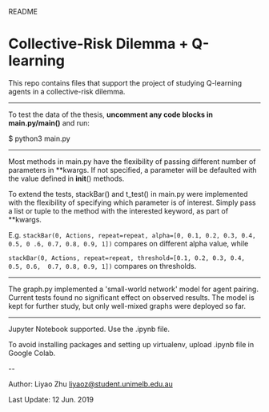 README
# Collective-Risk Dilemma + Q-learning
This repo contains files that support the project of studying Q-learning agents
in a collective-risk dilemma.

---

To test the data of the thesis, **uncomment any code blocks in main.py/main()**
 and run:

$ python3 main.py

---

Most methods in main.py have the flexibility of passing different number of 
parameters in **kwargs. If not specified, a parameter will be defaulted with 
the value defined in __init__() methods.

To extend the tests, stackBar() and t_test() in main.py were implemented 
with the flexibility of specifying which parameter is of interest. 
Simply pass a list or tuple to the method with the interested keyword, as 
part of **kwargs.

E.g. `stackBar(0, Actions, repeat=repeat, alpha=[0, 0.1, 0.2, 0.3, 0.4, 0.5, 0
.6, 0.7, 0.8, 0.9, 1])`
compares on different alpha value, while

`stackBar(0, Actions, repeat=repeat, threshold=[0.1, 0.2, 0.3, 0.4, 0.5, 0.6, 
0.7, 0.8, 0.9, 1])` compares on thresholds.


---
 
The graph.py implemented a 'small-world network' model for agent pairing. 
Current tests found no significant effect on observed results. The model is 
kept for further study, but only well-mixed graphs were deployed so far.

---

Jupyter Notebook supported. Use the .ipynb file.

To avoid installing packages and setting up virtualenv, upload .ipynb file in 
Google Colab.

--

Author: Liyao Zhu liyaoz@student.unimelb.edu.au

Last Update: 12 Jun. 2019

